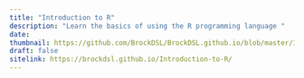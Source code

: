 ```yaml
---
title: "Introduction to R"
description: "Learn the basics of using the R programming language "
date:
thumbnail: https://github.com/BrockDSL/BrockDSL.github.io/blob/master/Images/Intro-R.jpg?raw=true
draft: false
sitelink: https://brockdsl.github.io/Introduction-to-R/
---
```

